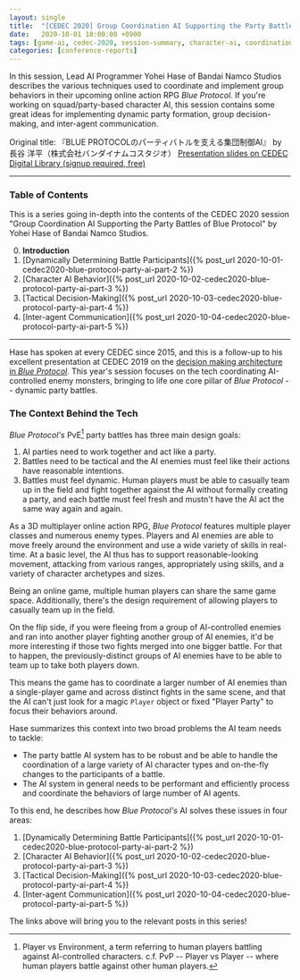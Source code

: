 ```yaml
---
layout: single
title:  "[CEDEC 2020] Group Coordination AI Supporting the Party Battles of Blue Protocol - Introduction"
date:   2020-10-01 10:00:00 +0900
tags: [game-ai, cedec-2020, session-summary, character-ai, coordination]
categories: [conference-reports]
---
```


In this session, Lead AI Programmer Yohei Hase of Bandai Namco Studios describes the various techniques used to coordinate and implement group behaviors in their upcoming online action RPG *Blue Protocol*. If you're working on squad/party-based character AI, this session contains some great ideas for implementing dynamic party formation, group decision-making, and inter-agent communication.

Original title: 『BLUE PROTOCOLのパーティバトルを支える集団制御AI』 by 長谷 洋平（株式会社バンダイナムコスタジオ）
[Presentation slides on CEDEC Digital Library (signup required, free)](https://cedil.cesa.or.jp/cedil_sessions/view/2271)

---

### Table of Contents

This is a series going in-depth into the contents of the CEDEC 2020 session "Group Coordination AI Supporting the Party Battles of Blue Protocol" by Yohei Hase of Bandai Namco Studios.

0. **Introduction**
1. [Dynamically Determining Battle Participants]({% post_url 2020-10-01-cedec2020-blue-protocol-party-ai-part-2 %})
2. [Character AI Behavior]({% post_url 2020-10-02-cedec2020-blue-protocol-party-ai-part-3 %})
3. [Tactical Decision-Making]({% post_url 2020-10-03-cedec2020-blue-protocol-party-ai-part-4 %})
4. [Inter-agent Communication]({% post_url 2020-10-04-cedec2020-blue-protocol-party-ai-part-5 %})

---

Hase has spoken at every CEDEC since 2015, and this is a follow-up to his excellent presentation at CEDEC 2019 on the [decision making architecture in *Blue Protocol*](https://cedil.cesa.or.jp/cedil_sessions/view/2102). This year's session focuses on the tech coordinating AI-controlled enemy monsters, bringing to life one core pillar of *Blue Protocol* -- dynamic party battles.

### The Context Behind the Tech

*Blue Protocol's* PvE[^1] party battles has three main design goals:

1. AI parties need to work together and act like a party.
2. Battles need to be tactical and the AI enemies must feel like their actions have reasonable intentions.
3. Battles must feel dynamic. Human players must be able to casually team up in the field and fight together against the AI without formally creating a party, and each battle must feel fresh and mustn't have the AI act the same way again and again.

As a 3D multiplayer online action RPG, *Blue Protocol* features multiple player classes and numerous enemy types. Players and AI enemies are able to move freely around the environment and use a wide variety of skills in real-time. At a basic level, the AI thus has to support reasonable-looking movement, attacking from various ranges, appropriately using skills, and a variety of character archetypes and sizes.

Being an online game, multiple human players can share the same game space. Additionally, there's the design requirement of allowing players to casually team up in the field.

On the flip side, if you were fleeing from a group of AI-controlled enemies and ran into another player fighting another group of AI enemies, it'd be more interesting if those two fights merged into one bigger battle. For that to happen, the previously-distinct groups of AI enemies have to be able to team up to take both players down.

This means the game has to coordinate a larger number of AI enemies than a single-player game and across distinct fights in the same scene, and that the AI can't just look for a magic `Player` object or fixed "Player Party" to focus their behaviors around. 

Hase summarizes this context into two broad problems the AI team needs to tackle:
* The party battle AI system has to be robust and be able to handle the coordination of a large variety of AI character types and on-the-fly changes to the participants of a battle.
* The AI system in general needs to be performant and efficiently process and coordinate the behaviors of large number of AI agents.

To this end, he describes how *Blue Protocol's* AI solves these issues in four areas:

1. [Dynamically Determining Battle Participants]({% post_url 2020-10-01-cedec2020-blue-protocol-party-ai-part-2 %})
2. [Character AI Behavior]({% post_url 2020-10-02-cedec2020-blue-protocol-party-ai-part-3 %})
3. [Tactical Decision-Making]({% post_url 2020-10-03-cedec2020-blue-protocol-party-ai-part-4 %})
4. [Inter-agent Communication]({% post_url 2020-10-04-cedec2020-blue-protocol-party-ai-part-5 %})

The links above will bring you to the relevant posts in this series!

[^1]: Player vs Environment, a term referring to human players battling against AI-controlled characters. c.f. PvP -- Player vs Player -- where human players battle against other human players.
